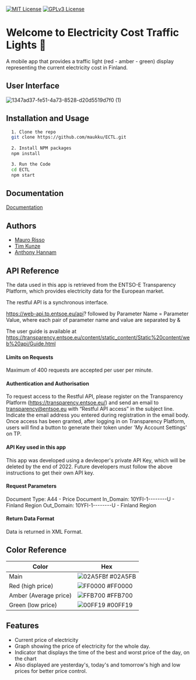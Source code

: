 

[![MIT License](https://img.shields.io/badge/version-1.0.0-blue.svg?cacheSeconds=2592000)](https://choosealicense.com/licenses/mit/)
[![GPLv3 License](https://img.shields.io/badge/documentation-yes-brightgreen.svg)](https://opensource.org/licenses/)


# Welcome to Electricity Cost Traffic Lights 👋


A mobile app that provides a traffic light (red - amber - green) display representing the current electricity cost in Finland.



## User Interface
![1347ad37-fe51-4a73-8528-d20d5519d7f0 (1)](https://user-images.githubusercontent.com/73178418/206508761-96d85b35-5edf-4a28-9db1-a7075707139a.png)



## Installation and Usage




```bash
  1. Clone the repo
  git clone https://github.com/maukku/ECTL.git
 
  2. Install NPM packages
  npm install

  3. Run the Code
  cd ECTL
  npm start

```
    
## Documentation

[Documentation](https://aussie.atlassian.net/wiki/spaces/T1ECTLM/pages)


## Authors

- [Mauro Risso](https://github.com/maukku/)
- [Tim Kunze](https://github.com/tim1709)
- [Anthony Hannam](https://github.com/AntHannam)


## API Reference

The data used in this app is retrieved from the ENTSO-E Transparency Platform, which provides electricity data for the European market.

The restful API is a synchronous interface.

https://web-api.tp.entsoe.eu/api? followed by Parameter Name = Parameter Value, where each pair of parameter name and value are separated by &

The user guide is available at https://transparency.entsoe.eu/content/static_content/Static%20content/web%20api/Guide.html

#### Limits on Requests
Maximum of 400 requests are accepted per user per minute.

#### Authentication and Authorisation
To request access to the Restful API, please register on the Transparency Platform (https://transparency.entsoe.eu/) and send an email to transparency@entsoe.eu with “Restful API access” in the subject line. Indicate the email address you entered during registration in the email body. Once access has been granted, after logging in on Transparency Platform, users will find a button to generate their token under 'My Account Settings' on TP. 

#### API Key used in this app

This app was developed using a devleoper's private API Key, which will be deleted by the end of 2022. Future developers must follow the above instructions to get their own API key.


#### Request Parameters

Document Type: A44 - Price Document
In_Domain: 10YFI-1--------U  - Finland Region
Out_Domain: 10YFI-1--------U  - Finland Region

#### Return Data Format

Data is returned in XML Format.


## Color Reference

| Color             | Hex                                                                |
| ----------------- | ------------------------------------------------------------------ |
| Main  | ![02A5FBf](https://user-images.githubusercontent.com/73178418/206509432-963206bf-3402-4d1a-8873-e8938bbbded6.png) #02A5FB |
| Red (high price)| ![FF0000](https://user-images.githubusercontent.com/73178418/206509723-92998465-32ef-4634-bb67-eedf1ea8d27c.png) #FF0000 |
| Amber (Average price) | ![FFB700](https://user-images.githubusercontent.com/73178418/206509974-befacc11-f670-437d-8771-a0dc12e70cc4.png) #FFB700 |
| Green (low price) | ![00FF19](https://user-images.githubusercontent.com/73178418/206510191-99d3a53c-ee0e-405b-b917-965cf88b7163.png)  #00FF19 |


## Features

- Current price of electricity 
- Graph showing the price of electricity for the whole day.
- Indicator that displays the time of the best and worst price of the day, on the chart
- Also displayed are yesterday's, today's and tomorrow's high and low prices for better price control.

